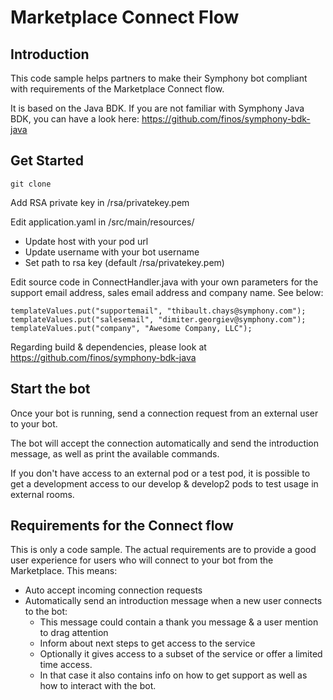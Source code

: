 # Marketplace Connect Flow
## Introduction
This code sample helps partners to make their Symphony bot compliant with requirements of the Marketplace Connect flow.

It is based on the Java BDK. If you are not familiar with Symphony Java BDK, you can have a look here: https://github.com/finos/symphony-bdk-java

## Get Started
```
git clone
```
Add RSA private key in /rsa/privatekey.pem

Edit application.yaml in /src/main/resources/
- Update host with your pod url
- Update username with your bot username
- Set path to rsa key (default /rsa/privatekey.pem)

Edit source code in ConnectHandler.java with your own parameters for the support email address, sales email address and company name. See below:
```
templateValues.put("supportemail", "thibault.chays@symphony.com");
templateValues.put("salesemail", "dimiter.georgiev@symphony.com");
templateValues.put("company", "Awesome Company, LLC");
```

Regarding build & dependencies, please look at https://github.com/finos/symphony-bdk-java

## Start the bot
Once your bot is running, send a connection request from an external user to your bot. 

The bot will accept the connection automatically and send the introduction message, as well as print the available commands.

If you don't have access to an external pod or a test pod, it is possible to get a development access to our develop & develop2 pods to test usage in external rooms.

## Requirements for the Connect flow
This is only a code sample. The actual requirements are to provide a good user experience for users who will connect to your bot from the Marketplace.
This means:
- Auto accept incoming connection requests
- Automatically send an introduction message when a new user connects to the bot:
  - This message could contain a thank you message & a user mention to drag attention
  - Inform about next steps to get access to the service
  - Optionally it gives access to a subset of the service or offer a limited time access. 
  - In that case it also contains info on how to get support as well as how to interact with the bot.
